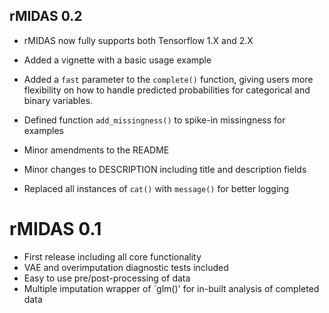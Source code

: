## rMIDAS 0.2

* rMIDAS now fully supports both Tensorflow 1.X and 2.X

* Added a vignette with a basic usage example

* Added a `fast` parameter to the `complete()` function, giving users more flexibility on how to handle predicted probabilities for categorical and binary variables.

* Defined function `add_missingness()` to spike-in missingness for examples

* Minor amendments to the README

* Minor changes to DESCRIPTION including title and description fields

* Replaced all instances of `cat()` with `message()` for better logging

# rMIDAS 0.1

* First release including all core functionality
* VAE and overimputation diagnostic tests included
* Easy to use pre/post-processing of data
* Multiple imputation wrapper of `glm()' for in-built analysis of completed data

